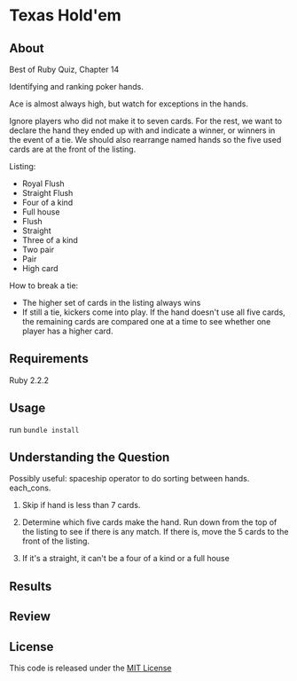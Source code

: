 # Texas Hold'em

## About

Best of Ruby Quiz, Chapter 14

Identifying and ranking poker hands. 

Ace is almost always high, but watch for exceptions in the hands. 

Ignore players who did not make it to seven cards. For the rest, we want to declare the hand they ended up with and indicate a winner, or winners in the event of a tie. We should also rearrange named hands so the five used cards are at the front of the listing. 

Listing:
- Royal Flush
- Straight Flush
- Four of a kind
- Full house
- Flush 
- Straight 
- Three of a kind
- Two pair 
- Pair 
- High card

How to break a tie:
- The higher set of cards in the listing always wins
- If still a tie, kickers come into play. If the hand doesn't use all five cards, the remaining cards are compared one at a time to see whether one player has a higher card. 

## Requirements

Ruby 2.2.2

## Usage

run `bundle install`

## Understanding the Question

Possibly useful: spaceship operator to do sorting between hands. each_cons.  

1. Skip if hand is less than 7 cards. 

2. Determine which five cards make the hand. Run down from the top of the listing to see if there is any match. If there is, move the 5 cards to the front of the listing. 

3. If it's a straight, it can't be a four of a kind or a full house

## Results

## Review

## License

This code is released under the [MIT License](http://www.opensource.org/licenses/MIT)


